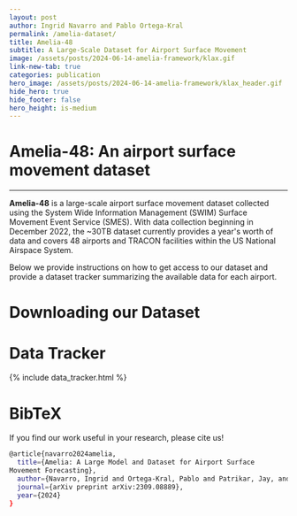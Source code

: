 ```yaml
---
layout: post
author: Ingrid Navarro and Pablo Ortega-Kral
permalink: /amelia-dataset/
title: Amelia-48
subtitle: A Large-Scale Dataset for Airport Surface Movement
image: /assets/posts/2024-06-14-amelia-framework/klax.gif
link-new-tab: true
categories: publication
hero_image: /assets/posts/2024-06-14-amelia-framework/klax_header.gif
hide_hero: true
hide_footer: false
hero_height: is-medium
---
```


<h1>
Amelia-48: An airport surface movement dataset
</h1>

<hr>

**Amelia-48** is a large-scale airport surface movement dataset collected using the System Wide
Information Management (SWIM) Surface Movement Event Service (SMES). With data collection beginning
in December 2022, the ~30TB dataset currently provides a year's worth of data and covers 48 airports and TRACON facilities within the US National Airspace System.

Below we provide instructions on how to get access to our dataset and provide a dataset tracker summarizing the available data for each airport.

# Downloading our Dataset

<a class="button" itemprop="paper" href="https://arxiv.org/pdf/2309.08889" target="https://airlab-share-01.andrew.cmu.edu:9000/amelia-processed/amelia-10.zip">
  <i class="fas fa-database fa-lg"></i>
</a>

# Data Tracker

{% include data_tracker.html %}


# BibTeX

If you find our work useful in your research, please cite us!

```bash
@article{navarro2024amelia,
  title={Amelia: A Large Model and Dataset for Airport Surface
Movement Forecasting},
  author={Navarro, Ingrid and Ortega-Kral, Pablo and Patrikar, Jay, and Haichuan, Wang and Park, Jong Hoon and Oh, Jean and Scherer, Sebastian},
  journal={arXiv preprint arXiv:2309.08889},
  year={2024}
}
```
